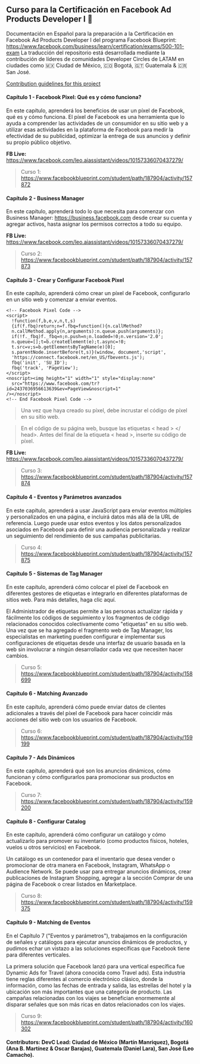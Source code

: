 ## Curso para la Certificación en Facebook Ad Products Developer I 🤖 
Documentación en Español para la preparación a la Certificación en Facebook Ad Products Developer I del programa Facebook Blueprint: https://www.facebook.com/business/learn/certification/exams/500-101-exam La traducción del repositorio está desarrollada mediante la contribución de líderes de comunidades Developer Circles de LATAM en ciudades como 🇲🇽 Ciudad de México, 🇨🇴 Bogotá, 🇬🇹 Guatemala & 🇨🇷 San José. 

[Contribution guidelines for this project](docs/CONTRIBUTING.md)


#### Capítulo 1 - Facebook Pixel: Qué es y cómo funciona?
En este capítulo, aprenderá los beneficios de usar un píxel de Facebook, qué es y cómo funciona. El píxel de Facebook es una herramienta que lo ayuda a comprender las actividades de un consumidor en su sitio web y a utilizar esas actividades en la plataforma de Facebook para medir la efectividad de su publicidad, optimizar la entrega de sus anuncios y definir su propio público objetivo.

**FB Live:** https://www.facebook.com/leo.aiassistant/videos/10157336070437279/

> Curso 1: https://www.facebookblueprint.com/student/path/187904/activity/157872

#### Capítulo 2 - Business Manager
En este capítulo, aprenderá todo lo que necesita para comenzar con Business Manager: https://business.facebook.com desde crear su cuenta y agregar activos, hasta asignar los permisos correctos a todo su equipo.

**FB Live:** https://www.facebook.com/leo.aiassistant/videos/10157336070437279/

> Curso 2: https://www.facebookblueprint.com/student/path/187904/activity/157873

#### Capítulo 3 - Crear y Configurar Facebook Pixel
En este capítulo, aprenderá cómo crear un píxel de Facebook, configurarlo en un sitio web y comenzar a enviar eventos.

```
<!-- Facebook Pixel Code -->
<script>
  !function(f,b,e,v,n,t,s)
  {if(f.fbq)return;n=f.fbq=function(){n.callMethod?
  n.callMethod.apply(n,arguments):n.queue.push(arguments)};
  if(!f._fbq)f._fbq=n;n.push=n;n.loaded=!0;n.version='2.0';
  n.queue=[];t=b.createElement(e);t.async=!0;
  t.src=v;s=b.getElementsByTagName(e)[0];
  s.parentNode.insertBefore(t,s)}(window, document,'script',
  'https://connect.facebook.net/en_US/fbevents.js');
  fbq('init', 'SU_ID');
  fbq('track', 'PageView');
</script>
<noscript><img height="1" width="1" style="display:none"
  src="https://www.facebook.com/tr?id=2437036956613639&ev=PageView&noscript=1"
/></noscript>
<!-- End Facebook Pixel Code -->

```

> Una vez que haya creado su píxel, debe incrustar el código de píxel en su sitio web.

> En el código de su página web, busque las etiquetas < head > </ head>. Antes del final de la etiqueta < head >, inserte su código de píxel.

**FB Live:** https://www.facebook.com/leo.aiassistant/videos/10157336070437279/

> Curso 3: https://www.facebookblueprint.com/student/path/187904/activity/157874

#### Capítulo 4 - Eventos y Parámetros avanzados
En este capítulo, aprenderá a usar JavaScript para enviar eventos múltiples y personalizados en una página, e incluirá datos más allá de la URL de referencia. Luego puede usar estos eventos y los datos personalizados asociados en Facebook para definir una audiencia personalizada y realizar un seguimiento del rendimiento de sus campañas publicitarias.

> Curso 4: https://www.facebookblueprint.com/student/path/187904/activity/157875


#### Capítulo 5 - Sistemas de Tag Manager
En este capítulo, aprenderá cómo colocar el píxel de Facebook en diferentes gestores de etiquetas e integrarlo en diferentes plataformas de sitios web. Para más detalles, haga clic aquí.

El Administrador de etiquetas permite a las personas actualizar rápida y fácilmente los códigos de seguimiento y los fragmentos de código relacionados conocidos colectivamente como "etiquetas" en su sitio web. Una vez que se ha agregado el fragmento web de Tag Manager, los especialistas en marketing pueden configurar e implementar sus configuraciones de etiquetas desde una interfaz de usuario basada en la web sin involucrar a ningún desarrollador cada vez que necesiten hacer cambios.

> Curso 5: https://www.facebookblueprint.com/student/path/187904/activity/158699

#### Capítulo 6 - Matching Avanzado
En este capítulo, aprenderá cómo puede enviar datos de clientes adicionales a través del píxel de Facebook para hacer coincidir más acciones del sitio web con los usuarios de Facebook.

> Curso 6: https://www.facebookblueprint.com/student/path/187904/activity/159199

#### Capítulo 7 - Ads Dinámicos

En este capítulo, aprenderá qué son los anuncios dinámicos, cómo funcionan y cómo configurarlos para promocionar sus productos en Facebook.

> Curso 7: https://www.facebookblueprint.com/student/path/187904/activity/159200

#### Capítulo 8 - Configurar Catalog 
En este capítulo, aprenderá cómo configurar un catálogo y cómo actualizarlo para promover su inventario (como productos físicos, hoteles, vuelos u otros servicios) en Facebook.

Un catálogo es un contenedor para el inventario que desea vender o promocionar de otra manera en Facebook, Instagram, WhatsApp o Audience Network. Se puede usar para entregar anuncios dinámicos, crear publicaciones de Instagram Shopping, agregar a la sección Comprar de una página de Facebook o crear listados en Marketplace.

> Curso 8: https://www.facebookblueprint.com/student/path/187904/activity/159375

#### Capítulo 9 - Matching de Eventos

En el Capítulo 7 ("Eventos y parámetros"), trabajamos en la configuración de señales y catálogos para ejecutar anuncios dinámicos de productos, y pudimos echar un vistazo a las soluciones específicas que Facebook tiene para diferentes verticales.

La primera solución que Facebook lanzó para una vertical específica fue Dynamic Ads for Travel (ahora conocida como Travel ads). Esta industria tiene reglas diferentes al comercio electrónico clásico, donde la información, como las fechas de entrada y salida, las estrellas del hotel y la ubicación son más importantes que una categoría de producto. Las campañas relacionadas con los viajes se benefician enormemente al disparar señales que son más ricas en datos relacionados con los viajes.
 
> Curso 9: https://www.facebookblueprint.com/student/path/187904/activity/160302

#### Contributors: DevC Lead: Ciudad de México (Martín Manriquez), Bogotá (Ana B. Martínez & Oscar Barajas), Guatemala (Daniel Lara), San José (Leo Camacho).  

